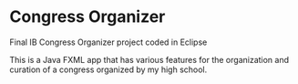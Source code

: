 # Congress Organizer
 Final IB Congress Organizer project coded in Eclipse

 This is a Java FXML app that has various features for the organization and
 curation of a congress organized by my high school. 
